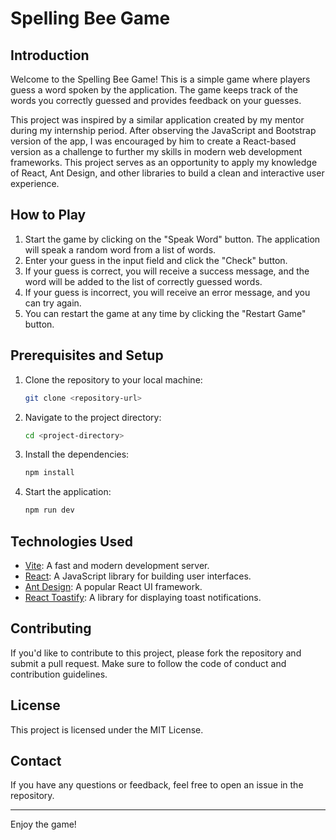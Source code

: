 # Spelling Bee Game

## Introduction

Welcome to the Spelling Bee Game! This is a simple game where players guess a word spoken by the application. The game keeps track of the words you correctly guessed and provides feedback on your guesses.

This project was inspired by a similar application created by my mentor during my internship period. After observing the JavaScript and Bootstrap version of the app, I was encouraged by him to create a React-based version as a challenge to further my skills in modern web development frameworks. This project serves as an opportunity to apply my knowledge of React, Ant Design, and other libraries to build a clean and interactive user experience.

## How to Play

1. Start the game by clicking on the "Speak Word" button. The application will speak a random word from a list of words.
2. Enter your guess in the input field and click the "Check" button.
3. If your guess is correct, you will receive a success message, and the word will be added to the list of correctly guessed words.
4. If your guess is incorrect, you will receive an error message, and you can try again.
5. You can restart the game at any time by clicking the "Restart Game" button.

## Prerequisites and Setup

1. Clone the repository to your local machine:
    ```bash
    git clone <repository-url>
    ```
2. Navigate to the project directory:
    ```bash
    cd <project-directory>
    ```
3. Install the dependencies:
    ```bash
    npm install
    ```
4. Start the application:
    ```bash
    npm run dev
    ```

## Technologies Used

- [Vite](https://vitejs.dev/): A fast and modern development server.
- [React](https://reactjs.org/): A JavaScript library for building user interfaces.
- [Ant Design](https://ant.design/): A popular React UI framework.
- [React Toastify](https://www.npmjs.com/package/react-toastify): A library for displaying toast notifications.

## Contributing

If you'd like to contribute to this project, please fork the repository and submit a pull request. Make sure to follow the code of conduct and contribution guidelines.

## License

This project is licensed under the MIT License.

## Contact

If you have any questions or feedback, feel free to open an issue in the repository.

---

Enjoy the game!
